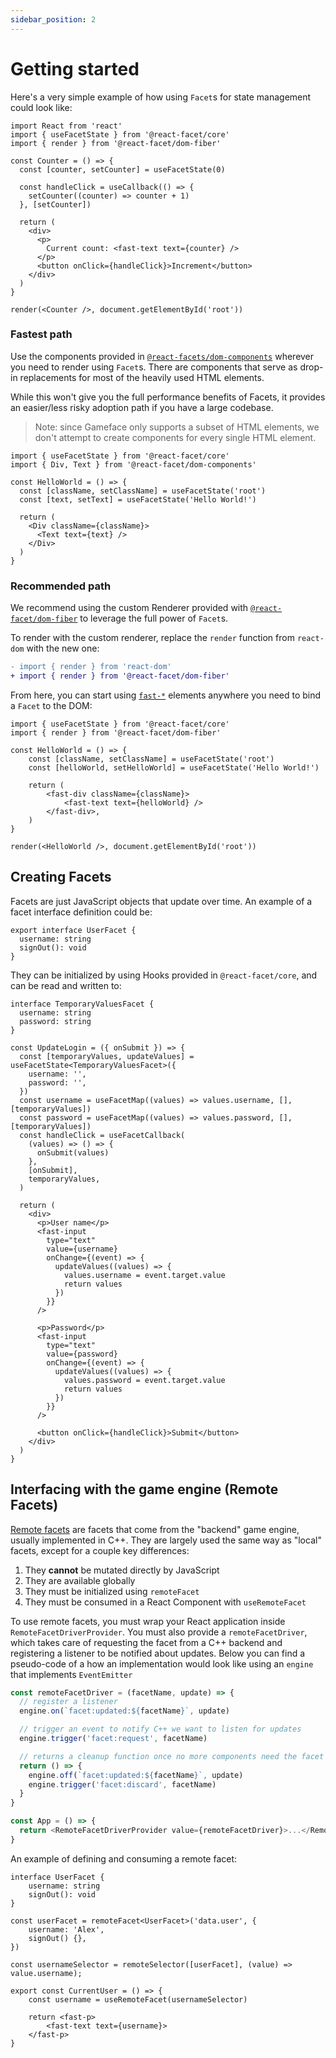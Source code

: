 ```yaml
---
sidebar_position: 2
---
```


# Getting started

Here's a very simple example of how using `Facet`s for state management could look like:

```tsx
import React from 'react'
import { useFacetState } from '@react-facet/core'
import { render } from '@react-facet/dom-fiber'

const Counter = () => {
  const [counter, setCounter] = useFacetState(0)

  const handleClick = useCallback(() => {
    setCounter((counter) => counter + 1)
  }, [setCounter])

  return (
    <div>
      <p>
        Current count: <fast-text text={counter} />
      </p>
      <button onClick={handleClick}>Increment</button>
    </div>
  )
}

render(<Counter />, document.getElementById('root'))
```

### Fastest path

Use the components provided in [`@react-facets/dom-components`](api/dom-components) wherever you need to render using `Facet`s. There are components that serve as drop-in replacements for most of the heavily used HTML elements.

While this won't give you the full performance benefits of Facets, it provides an easier/less risky adoption path if you have a large codebase.

> Note: since Gameface only supports a subset of HTML elements, we don't attempt to create components for every single HTML element.

```tsx
import { useFacetState } from '@react-facet/core'
import { Div, Text } from '@react-facet/dom-components'

const HelloWorld = () => {
  const [className, setClassName] = useFacetState('root')
  const [text, setText] = useFacetState('Hello World!')

  return (
    <Div className={className}>
      <Text text={text} />
    </Div>
  )
}
```

### Recommended path

We recommend using the custom Renderer provided with [`@react-facet/dom-fiber`](rendering/using-the-custom-renderer) to leverage the full power of `Facet`s.

To render with the custom renderer, replace the `render` function from `react-dom` with the new one:

```diff
- import { render } from 'react-dom'
+ import { render } from '@react-facet/dom-fiber'
```

From here, you can start using [`fast-*`](api/fast-components) elements anywhere you need to bind a `Facet` to the DOM:

```tsx
import { useFacetState } from '@react-facet/core'
import { render } from '@react-facet/dom-fiber'

const HelloWorld = () => {
	const [className, setClassName] = useFacetState('root')
	const [helloWorld, setHelloWorld] = useFacetState('Hello World!')

	return (
		<fast-div className={className}>
			<fast-text text={helloWorld} />
		</fast-div>,
	)
}

render(<HelloWorld />, document.getElementById('root'))
```

## Creating Facets

Facets are just JavaScript objects that update over time. An example of a facet interface definition could be:

```tsx
export interface UserFacet {
  username: string
  signOut(): void
}
```

They can be initialized by using Hooks provided in `@react-facet/core`, and can be read and written to:

```tsx
interface TemporaryValuesFacet {
  username: string
  password: string
}

const UpdateLogin = ({ onSubmit }) => {
  const [temporaryValues, updateValues] = useFacetState<TemporaryValuesFacet>({
    username: '',
    password: '',
  })
  const username = useFacetMap((values) => values.username, [], [temporaryValues])
  const password = useFacetMap((values) => values.password, [], [temporaryValues])
  const handleClick = useFacetCallback(
    (values) => () => {
      onSubmit(values)
    },
    [onSubmit],
    temporaryValues,
  )

  return (
    <div>
      <p>User name</p>
      <fast-input
        type="text"
        value={username}
        onChange={(event) => {
          updateValues((values) => {
            values.username = event.target.value
            return values
          })
        }}
      />

      <p>Password</p>
      <fast-input
        type="text"
        value={password}
        onChange={(event) => {
          updateValues((values) => {
            values.password = event.target.value
            return values
          })
        }}
      />

      <button onClick={handleClick}>Submit</button>
    </div>
  )
}
```

## Interfacing with the game engine (Remote Facets)

[Remote facets](game-ui-development/remote) are facets that come from the "backend" game engine, usually implemented in C++. They are largely used the same way as "local" facets, except for a couple key differences:

1. They **cannot** be mutated directly by JavaScript
2. They are available globally
3. They must be initialized using `remoteFacet`
4. They must be consumed in a React Component with `useRemoteFacet`

To use remote facets, you must wrap your React application inside `RemoteFacetDriverProvider`. You must also provide a `remoteFacetDriver`, which takes care of requesting the facet from a C++ backend and registering a listener to be notified about updates. Below you can find a pseudo-code of a how an implementation would look like using an `engine` that implements `EventEmitter`

```ts
const remoteFacetDriver = (facetName, update) => {
  // register a listener
  engine.on(`facet:updated:${facetName}`, update)

  // trigger an event to notify C++ we want to listen for updates
  engine.trigger('facet:request', facetName)

  // returns a cleanup function once no more components need the facet data
  return () => {
    engine.off(`facet:updated:${facetName}`, update)
    engine.trigger('facet:discard', facetName)
  }
}

const App = () => {
  return <RemoteFacetDriverProvider value={remoteFacetDriver}>...</RemoteFacetDriverProvider>
}
```

An example of defining and consuming a remote facet:

```tsx
interface UserFacet {
	username: string
	signOut(): void
}

const userFacet = remoteFacet<UserFacet>('data.user', {
	username: 'Alex',
	signOut() {},
})

const usernameSelector = remoteSelector([userFacet], (value) => value.username);

export const CurrentUser = () => {
	const username = useRemoteFacet(usernameSelector)

	return <fast-p>
		<fast-text text={username}>
	</fast-p>
}
```
